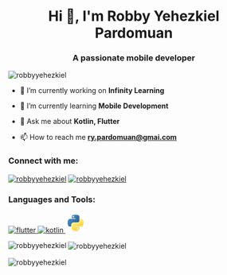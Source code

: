 <h1 align="center">Hi 👋, I'm Robby Yehezkiel Pardomuan</h1>
<h3 align="center">A passionate mobile developer</h3>

<p align="left"> <img src="https://komarev.com/ghpvc/?username=robbyyehezkiel&label=Profile%20views&color=0e75b6&style=flat" alt="robbyyehezkiel" /> </p>

- 🔭 I’m currently working on **Infinity Learning**

- 🌱 I’m currently learning **Mobile Development**

- 💬 Ask me about **Kotlin, Flutter**

- 📫 How to reach me **ry.pardomuan@gmai.com**

<h3 align="left">Connect with me:</h3>
<p align="left">
<a href="https://linkedin.com/in/robbyyehezkiel" target="blank"><img align="center" src="https://raw.githubusercontent.com/rahuldkjain/github-profile-readme-generator/master/src/images/icons/Social/linked-in-alt.svg" alt="robbyyehezkiel" height="30" width="40" /></a>
<a href="https://instagram.com/robbyyehezkiel" target="blank"><img align="center" src="https://raw.githubusercontent.com/rahuldkjain/github-profile-readme-generator/master/src/images/icons/Social/instagram.svg" alt="robbyyehezkiel" height="30" width="40" /></a>
</p>

<h3 align="left">Languages and Tools:</h3>
<p align="left"> <a href="https://flutter.dev" target="_blank" rel="noreferrer"> <img src="https://www.vectorlogo.zone/logos/flutterio/flutterio-icon.svg" alt="flutter" width="40" height="40"/> </a> <a href="https://kotlinlang.org" target="_blank" rel="noreferrer"> <img src="https://www.vectorlogo.zone/logos/kotlinlang/kotlinlang-icon.svg" alt="kotlin" width="40" height="40"/> </a> <a href="https://www.python.org" target="_blank" rel="noreferrer"> <img src="https://raw.githubusercontent.com/devicons/devicon/master/icons/python/python-original.svg" alt="python" width="40" height="40"/> </a> </p>

<p><img align="left" src="https://github-readme-stats.vercel.app/api/top-langs?username=robbyyehezkiel&show_icons=true&locale=en&layout=compact" alt="robbyyehezkiel" /></p>

<p>&nbsp;<img align="center" src="https://github-readme-stats.vercel.app/api?username=robbyyehezkiel&show_icons=true&locale=en" alt="robbyyehezkiel" /></p>

<p><img align="center" src="https://github-readme-streak-stats.herokuapp.com/?user=robbyyehezkiel&" alt="robbyyehezkiel" /></p>
